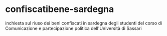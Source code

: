 # confiscatibene-sardegna
inchiesta sul riuso dei beni confiscati in sardegna degli studenti del corso di Comunicazione e partecipazione politica dell'Università di Sassari
